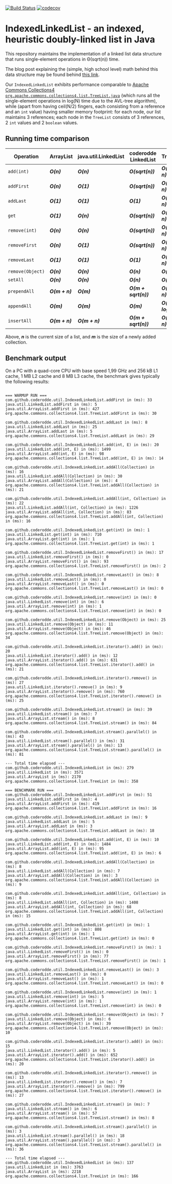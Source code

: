 [![Build Status](https://app.travis-ci.com/coderodde/IndexedLinkedList.svg?branch=main)](https://app.travis-ci.com/coderodde/IndexedLinkedList) [![codecov](https://codecov.io/gh/coderodde/IndexedLinkedList/branch/main/graph/badge.svg)](https://codecov.io/gh/coderodde/IndexedLinkedList)

# IndexedLinkedList - an indexed, heuristic doubly-linked list in Java

This repository maintains the implementation of a linked list data structure that runs single-element operations in &Theta;(sqrt(n)) time.

The blog post explaining the (simple, high school level) math behind this data structure may be found behind [this link](http://coderodde.github.io/weblog/#eill).

Our `IndexedLinkedList` exhibits performance comparable to [Apache Commons Collections4 `org.apache.commons.collections4.list.TreeList.java`](https://github.com/apache/commons-collections/blob/master/src/main/java/org/apache/commons/collections4/list/TreeList.java) (which runs all the single-element operations in log(N) time due to the AVL-tree algorithm), while (apart from having ceil(N/2) fingers, each consisting from a reference and an `int` value) having smaller memory footprint: for each node, our list maintains 3 references; each node in the `TreeList` consists of 3 references, 2 `int` values and 2 `boolean` values.

## Running time comparison

| Operation        | ArrayList      | java.util.LinkedList | coderodde LinkedList | TreeList           |
| ---------------- | -------------- | -------------------- | -------------------- | ------------------ |
| `add(int)`       | ***O(n)***     | ***O(n)***           | ***O(sqrt(n))***     | ***O(log n)***     |
| `addFirst`       | ***O(n)***     | ***O(1)***           | ***O(sqrt(n))***     | ***O(log n)***     |
| `addLast`        | ***O(1)***     | ***O(1)***           | ***O(1)***           | ***O(log n)***     |
| `get`            | ***O(1)***     | ***O(n)***           | ***O(sqrt(n))***     | ***O(log n)***     |
| `remove(int)`    | ***O(n)***     | ***O(n)***           | ***O(sqrt(n))***     | ***O(log n)***     |
| `removeFirst`    | ***O(n)***     | ***O(1)***           | ***O(sqrt(n))***     | ***O(log n)***     |
| `removeLast`     | ***O(1)***     | ***O(1)***           | ***O(1)***           | ***O(log n)***     |
| `remove(Object)` | ***O(n)***     | ***O(n)***           | ***O(n)***           | ***O(n)***         |
| `setAll`         | ***O(n)***     | ***O(n)***           | ***O(n)***           | ***O(n)***         |
| `prependAll`     | ***O(m + n)*** | ***O(m)***           | ***O(m + sqrt(n))*** | ***O(m log n)***   |
| `appendAll`      | ***O(m)***     | ***O(m)***           | ***O(m)***           | ***O(m + log n)*** |
| `insertAll`      | ***O(m + n)*** | ***O(m + n)***       | ***O(m + sqrt(n))*** | ***O(m log n)***   |

Above, ***n*** is the current size of a list, and ***m*** is the size of a newly added collection.

## Benchmark output

On a PC with a quad-core CPU with base speed 1,99 GHz and 256 kB L1 cache, 1 MB L2 cache and 8 MB L3 cache, the benchmark gives typically the following results:

```<<< Benchmark seed = 1653385622245 >>>

=== WARMUP RUN ===
com.github.coderodde.util.IndexedLinkedList.addFirst in (ms): 33
java.util.LinkedList.addFirst in (ms): 5
java.util.ArrayList.addFirst in (ms): 427
org.apache.commons.collections4.list.TreeList.addFirst in (ms): 30

com.github.coderodde.util.IndexedLinkedList.addLast in (ms): 8
java.util.LinkedList.addLast in (ms): 25
java.util.ArrayList.addLast in (ms): 5
org.apache.commons.collections4.list.TreeList.addLast in (ms): 29

com.github.coderodde.util.IndexedLinkedList.add(int, E) in (ms): 20
java.util.LinkedList.add(int, E) in (ms): 1499
java.util.ArrayList.add(int, E) in (ms): 98
org.apache.commons.collections4.list.TreeList.add(int, E) in (ms): 14

com.github.coderodde.util.IndexedLinkedList.addAll(Collection) in (ms): 16
java.util.LinkedList.addAll(Collection) in (ms): 30
java.util.ArrayList.addAll(Collection) in (ms): 4
org.apache.commons.collections4.list.TreeList.addAll(Collection) in (ms): 21

com.github.coderodde.util.IndexedLinkedList.addAll(int, Collection) in (ms): 22
java.util.LinkedList.addAll(int, Collection) in (ms): 1226
java.util.ArrayList.addAll(int, Collection) in (ms): 83
org.apache.commons.collections4.list.TreeList.addAll(int, Collection) in (ms): 16

com.github.coderodde.util.IndexedLinkedList.get(int) in (ms): 1
java.util.LinkedList.get(int) in (ms): 710
java.util.ArrayList.get(int) in (ms): 1
org.apache.commons.collections4.list.TreeList.get(int) in (ms): 1

com.github.coderodde.util.IndexedLinkedList.removeFirst() in (ms): 17
java.util.LinkedList.removeFirst() in (ms): 0
java.util.ArrayList.removeFirst() in (ms): 93
org.apache.commons.collections4.list.TreeList.removeFirst() in (ms): 2

com.github.coderodde.util.IndexedLinkedList.removeLast() in (ms): 8
java.util.LinkedList.removeLast() in (ms): 0
java.util.ArrayList.removeLast() in (ms): 0
org.apache.commons.collections4.list.TreeList.removeLast() in (ms): 0

com.github.coderodde.util.IndexedLinkedList.remove(int) in (ms): 0
java.util.LinkedList.remove(int) in (ms): 6
java.util.ArrayList.remove(int) in (ms): 1
org.apache.commons.collections4.list.TreeList.remove(int) in (ms): 0

com.github.coderodde.util.IndexedLinkedList.remove(Object) in (ms): 25
java.util.LinkedList.remove(Object) in (ms): 11
java.util.ArrayList.remove(Object) in (ms): 46
org.apache.commons.collections4.list.TreeList.remove(Object) in (ms): 34

com.github.coderodde.util.IndexedLinkedList.iterator().add() in (ms): 20
java.util.LinkedList.iterator().add() in (ms): 12
java.util.ArrayList.iterator().add() in (ms): 631
org.apache.commons.collections4.list.TreeList.iterator().add() in (ms): 21

com.github.coderodde.util.IndexedLinkedList.iterator().remove() in (ms): 27
java.util.LinkedList.iterator().remove() in (ms): 9
java.util.ArrayList.iterator().remove() in (ms): 760
org.apache.commons.collections4.list.TreeList.iterator().remove() in (ms): 25

com.github.coderodde.util.IndexedLinkedList.stream() in (ms): 39
java.util.LinkedList.stream() in (ms): 7
java.util.ArrayList.stream() in (ms): 8
org.apache.commons.collections4.list.TreeList.stream() in (ms): 84

com.github.coderodde.util.IndexedLinkedList.stream().parallel() in (ms): 43
java.util.LinkedList.stream().parallel() in (ms): 31
java.util.ArrayList.stream().parallel() in (ms): 13
org.apache.commons.collections4.list.TreeList.stream().parallel() in (ms): 81

--- Total time elapsed ---
com.github.coderodde.util.IndexedLinkedList in (ms): 279
java.util.LinkedList in (ms): 3571
java.util.ArrayList in (ms): 2170
org.apache.commons.collections4.list.TreeList in (ms): 358

=== BENCHMARK RUN ===
com.github.coderodde.util.IndexedLinkedList.addFirst in (ms): 51
java.util.LinkedList.addFirst in (ms): 4
java.util.ArrayList.addFirst in (ms): 419
org.apache.commons.collections4.list.TreeList.addFirst in (ms): 16

com.github.coderodde.util.IndexedLinkedList.addLast in (ms): 9
java.util.LinkedList.addLast in (ms): 5
java.util.ArrayList.addLast in (ms): 3
org.apache.commons.collections4.list.TreeList.addLast in (ms): 18

com.github.coderodde.util.IndexedLinkedList.add(int, E) in (ms): 10
java.util.LinkedList.add(int, E) in (ms): 1484
java.util.ArrayList.add(int, E) in (ms): 95
org.apache.commons.collections4.list.TreeList.add(int, E) in (ms): 6

com.github.coderodde.util.IndexedLinkedList.addAll(Collection) in (ms): 8
java.util.LinkedList.addAll(Collection) in (ms): 7
java.util.ArrayList.addAll(Collection) in (ms): 3
org.apache.commons.collections4.list.TreeList.addAll(Collection) in (ms): 9

com.github.coderodde.util.IndexedLinkedList.addAll(int, Collection) in (ms): 8
java.util.LinkedList.addAll(int, Collection) in (ms): 1408
java.util.ArrayList.addAll(int, Collection) in (ms): 68
org.apache.commons.collections4.list.TreeList.addAll(int, Collection) in (ms): 15

com.github.coderodde.util.IndexedLinkedList.get(int) in (ms): 1
java.util.LinkedList.get(int) in (ms): 808
java.util.ArrayList.get(int) in (ms): 1
org.apache.commons.collections4.list.TreeList.get(int) in (ms): 0

com.github.coderodde.util.IndexedLinkedList.removeFirst() in (ms): 1
java.util.LinkedList.removeFirst() in (ms): 0
java.util.ArrayList.removeFirst() in (ms): 77
org.apache.commons.collections4.list.TreeList.removeFirst() in (ms): 1

com.github.coderodde.util.IndexedLinkedList.removeLast() in (ms): 3
java.util.LinkedList.removeLast() in (ms): 0
java.util.ArrayList.removeLast() in (ms): 1
org.apache.commons.collections4.list.TreeList.removeLast() in (ms): 0

com.github.coderodde.util.IndexedLinkedList.remove(int) in (ms): 1
java.util.LinkedList.remove(int) in (ms): 5
java.util.ArrayList.remove(int) in (ms): 1
org.apache.commons.collections4.list.TreeList.remove(int) in (ms): 0

com.github.coderodde.util.IndexedLinkedList.remove(Object) in (ms): 7
java.util.LinkedList.remove(Object) in (ms): 6
java.util.ArrayList.remove(Object) in (ms): 39
org.apache.commons.collections4.list.TreeList.remove(Object) in (ms): 10

com.github.coderodde.util.IndexedLinkedList.iterator().add() in (ms): 15
java.util.LinkedList.iterator().add() in (ms): 5
java.util.ArrayList.iterator().add() in (ms): 652
org.apache.commons.collections4.list.TreeList.iterator().add() in (ms): 20

com.github.coderodde.util.IndexedLinkedList.iterator().remove() in (ms): 13
java.util.LinkedList.iterator().remove() in (ms): 7
java.util.ArrayList.iterator().remove() in (ms): 799
org.apache.commons.collections4.list.TreeList.iterator().remove() in (ms): 27

com.github.coderodde.util.IndexedLinkedList.stream() in (ms): 7
java.util.LinkedList.stream() in (ms): 6
java.util.ArrayList.stream() in (ms): 57
org.apache.commons.collections4.list.TreeList.stream() in (ms): 8

com.github.coderodde.util.IndexedLinkedList.stream().parallel() in (ms): 3
java.util.LinkedList.stream().parallel() in (ms): 18
java.util.ArrayList.stream().parallel() in (ms): 3
org.apache.commons.collections4.list.TreeList.stream().parallel() in (ms): 36

--- Total time elapsed ---
com.github.coderodde.util.IndexedLinkedList in (ms): 137
java.util.LinkedList in (ms): 3763
java.util.ArrayList in (ms): 2218
org.apache.commons.collections4.list.TreeList in (ms): 166
```
